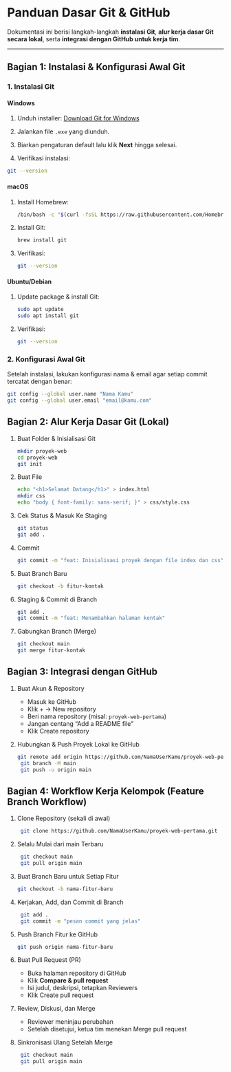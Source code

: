 #  Panduan Dasar Git & GitHub

Dokumentasi ini berisi langkah-langkah **instalasi Git**, **alur kerja dasar Git secara lokal**, serta **integrasi dengan GitHub untuk kerja tim**.

---

##  Bagian 1: Instalasi & Konfigurasi Awal Git
###  1. Instalasi Git
####  Windows
1.  Unduh installer: [Download Git for Windows](https://git-scm.com/download/win)

2.  Jalankan file `.exe` yang diunduh.

3.  Biarkan pengaturan default lalu klik **Next** hingga selesai.

4.  Verifikasi instalasi:
   ```bash
   git --version
   ```

####  macOS
1.  Install Homebrew:
    ```bash
    /bin/bash -c "$(curl -fsSL https://raw.githubusercontent.com/Homebrew/install/HEAD/install.sh)"
    ```

2.  Install Git:
    ```bash
    brew install git
    ```

3.  Verifikasi:
    ```bash
    git --version
    ```

####  Ubuntu/Debian
1.  Update package & install Git:
    ```bash
    sudo apt update
    sudo apt install git
    ```

2.  Verifikasi:
    ```bash
    git --version
    ```

###  2. Konfigurasi Awal Git
Setelah instalasi, lakukan konfigurasi nama & email agar setiap commit tercatat dengan benar:

```bash
git config --global user.name "Nama Kamu"
git config --global user.email "email@kamu.com"
```

##  Bagian 2: Alur Kerja Dasar Git (Lokal)
1.  Buat Folder & Inisialisasi Git
    ```bash
    mkdir proyek-web
    cd proyek-web
    git init
    ```

2.  Buat File
    ```bash
    echo "<h1>Selamat Datang</h1>" > index.html
    mkdir css
    echo "body { font-family: sans-serif; }" > css/style.css
    ```

3.  Cek Status & Masuk Ke Staging
    ```bash
    git status
    git add .
    ```

4.  Commit
    ```bash
    git commit -m "feat: Inisialisasi proyek dengan file index dan css"
    ```

5.  Buat Branch Baru
    ```bash
    git checkout -b fitur-kontak
    ```

6.  Staging & Commit di Branch
    ```bash
    git add .
    git commit -m "feat: Menambahkan halaman kontak"
    ```

7.  Gabungkan Branch (Merge)
    ```bash
    git checkout main
    git merge fitur-kontak
    ```

##  Bagian 3: Integrasi dengan GitHub
1.  Buat Akun & Repository
    -  Masuk ke GitHub
    -  Klik + → New repository
    -  Beri nama repository (misal: ``proyek-web-pertama``)
    -  Jangan centang “Add a README file”
    -  Klik Create repository

2.  Hubungkan & Push Proyek Lokal ke GitHub
    ```bash
    git remote add origin https://github.com/NamaUserKamu/proyek-web-pertama.git
     git branch -M main
     git push -u origin main
    ```

##  Bagian 4: Workflow Kerja Kelompok (Feature Branch Workflow)
1.  Clone Repository (sekali di awal)
    ```bash
     git clone https://github.com/NamaUserKamu/proyek-web-pertama.git
    ```

2.  Selalu Mulai dari main Terbaru
    ```bash
     git checkout main
     git pull origin main
    ```

3.  Buat Branch Baru untuk Setiap Fitur
    ```bash
    git checkout -b nama-fitur-baru
    ```

4.  Kerjakan, Add, dan Commit di Branch
    ```bash
     git add .
     git commit -m "pesan commit yang jelas"
    ```

5.  Push Branch Fitur ke GitHub
    ```bash
    git push origin nama-fitur-baru
    ```

6.  Buat Pull Request (PR)
    - Buka halaman repository di GitHub
    - Klik **Compare & pull request**
    -  Isi judul, deskripsi, tetapkan Reviewers
    -  Klik Create pull request

7. Review, Diskusi, dan Merge
    - Reviewer meninjau perubahan
    - Setelah disetujui, ketua tim menekan Merge pull request
   
8.  Sinkronisasi Ulang Setelah Merge
    ```bash
     git checkout main
     git pull origin main
    ```
